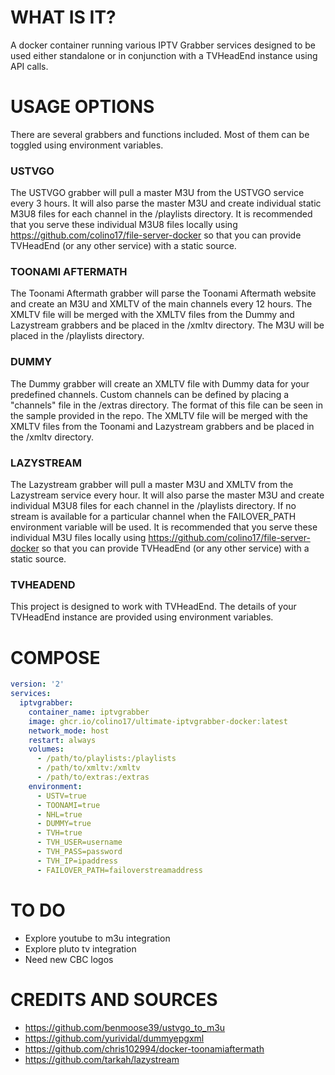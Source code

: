 # WHAT IS IT?

A docker container running various IPTV Grabber services designed to be used either standalone or in conjunction with a TVHeadEnd instance using API calls.

# USAGE OPTIONS

There are several grabbers and functions included. Most of them can be toggled using environment variables.

### USTVGO
The USTVGO grabber will pull a master M3U from the USTVGO service every 3 hours. It will also parse the master M3U and create individual static M3U8 files for each channel in the /playlists directory. It is recommended that you serve these individual M3U8 files locally using https://github.com/colino17/file-server-docker so that you can provide TVHeadEnd (or any other service) with a static source.

### TOONAMI AFTERMATH
The Toonami Aftermath grabber will parse the Toonami Aftermath website and create an M3U and XMLTV of the main channels every 12 hours. The XMLTV file will be merged with the XMLTV files from the Dummy and Lazystream grabbers and be placed in the /xmltv directory. The M3U will be placed in the /playlists directory.

### DUMMY
The Dummy grabber will create an XMLTV file with Dummy data for your predefined channels. Custom channels can be defined by placing a "channels" file in the /extras directory. The format of this file can be seen in the sample provided in the repo. The XMLTV file will be merged with the XMLTV files from the Toonami and Lazystream grabbers and be placed in the /xmltv directory.

### LAZYSTREAM
The Lazystream grabber will pull a master M3U and XMLTV from the Lazystream service every hour. It will also parse the master M3U and create individual M3U8 files for each channel in the /playlists directory. If no stream is available for a particular channel when the FAILOVER_PATH environment variable will be used. It is recommended that you serve these individual M3U files locally using https://github.com/colino17/file-server-docker so that you can provide TVHeadEnd (or any other service) with a static source.

### TVHEADEND
This project is designed to work with TVHeadEnd. The details of your TVHeadEnd instance are provided using environment variables.


# COMPOSE

```yaml
version: '2'
services:
  iptvgrabber:
    container_name: iptvgrabber
    image: ghcr.io/colino17/ultimate-iptvgrabber-docker:latest
    network_mode: host
    restart: always
    volumes:
      - /path/to/playlists:/playlists
      - /path/to/xmltv:/xmltv
      - /path/to/extras:/extras
    environment:
      - USTV=true
      - TOONAMI=true
      - NHL=true
      - DUMMY=true
      - TVH=true
      - TVH_USER=username
      - TVH_PASS=password
      - TVH_IP=ipaddress
      - FAILOVER_PATH=failoverstreamaddress
```

# TO DO

- Explore youtube to m3u integration
- Explore pluto tv integration
- Need new CBC logos

# CREDITS AND SOURCES

- https://github.com/benmoose39/ustvgo_to_m3u
- https://github.com/yurividal/dummyepgxml
- https://github.com/chris102994/docker-toonamiaftermath
- https://github.com/tarkah/lazystream
